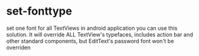 # set-fonttype
set one font for all TextViews in android application you can use this solution. It will override ALL TextView's typefaces, includes action bar and other standard components, but EditText's password font won't be overriden
